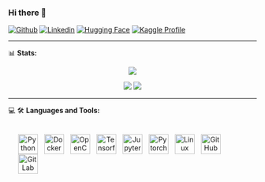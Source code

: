 ### Hi there 👋

<!--
**novicecivon/novicecivon** is a ✨ _special_ ✨ repository because its `README.md` (this file) appears on your GitHub profile.

Here are some ideas to get you started:

- 🔭 I’m currently working on ...
- 🌱 I’m currently learning ...
- 👯 I’m looking to collaborate on ...
- 🤔 I’m looking for help with ...
- 💬 Ask me about ...
- 📫 How to reach me: ...
- 😄 Pronouns: ...
- ⚡ Fun fact: ...

# trophies:
<a href="https://github.com/ryo-ma/github-profile-trophy">
    <img src="https://github-profile-trophy.vercel.app/?username=novicecivon&column=-1" alt="novicecivon" />
</a>

# Linkedin:
<a href="https://www.linkedin.com/in/novicecivon/"> 
    <img alt="LinkedIn" src="https://icongr.am/devicon/linkedin-original.svg?size=148&color=currentColor" />
</a>
-->

[![Github](https://img.shields.io/github/followers/novicecivon?label=Follow%20Me&style=social)](https://github.com/novicecivon)
[![Linkedin](https://img.shields.io/badge/LinkedIn-novicecivon-blue?logo=Linkedin&logoColor=blue&labelColor=black)](https://www.linkedin.com/in/novicecivon/)
[![Hugging Face](https://img.shields.io/badge/Hugging%20Face-novicecivon-green?logo=huggingface)](https://huggingface.co/novicecivon)
[![Kaggle Profile](https://img.shields.io/badge/Kaggle-novicecivon-blue?logo=kaggle)](https://www.kaggle.com/novicecivon)

---
📊 **Stats:** <br>

<p align="center"">
    <img src="https://komarev.com/ghpvc/?username=novicecivon&label=Profile%20views&color=0e75b6&style=flat">
</p>

<p align="center"">
    <img src="https://github-readme-stats.vercel.app/api?username=novicecivon&show_icons=true&theme=gotham&hide_border=true">
    <img src="https://github-readme-streak-stats.herokuapp.com?user=novicecivon&theme=gotham&hide_border=true">
</p>
          
---

💻 🛠️ **Languages and Tools:** <br>    

<p align="center" style="padding: 20px;">
    <a href="https://www.python.org/" target="_blank"><img align="left" alt="Python" width="40px" style="padding-right:10px;" src="https://cdn.jsdelivr.net/gh/devicons/devicon/icons/python/python-original.svg" /></a>
    <a href="https://www.docker.com/" target="_blank"><img align="left" alt="Docker" width="40px" style="padding-right:10px;" src="https://cdn.jsdelivr.net/gh/devicons/devicon/icons/docker/docker-original.svg" /></a>
    <a href="https://opencv.org/" target="_blank"><img align="left" alt="OpenCV" width="40px" style="padding-right:10px;" src="https://cdn.jsdelivr.net/gh/devicons/devicon/icons/opencv/opencv-original.svg" /></a>
    <a href="https://www.tensorflow.org/" target="_blank"><img align="left" alt="Tensorflow" width="40px" style="padding-right:10px;" src="https://cdn.jsdelivr.net/gh/devicons/devicon/icons/tensorflow/tensorflow-original.svg" /></a>
    <a href="https://jupyter.org/" target="_blank"><img align="left" alt="Jupyter" width="40px" style="padding-right:10px;" src="https://cdn.jsdelivr.net/gh/devicons/devicon/icons/jupyter/jupyter-original-wordmark.svg" /></a>
    <a href="https://pytorch.org/" target="_blank"><img align="left" alt="Pytorch" width="40px" style="padding-right:10px;" src="https://cdn.jsdelivr.net/gh/devicons/devicon/icons/pytorch/pytorch-original.svg" /></a>
    <a href="https://www.linux.org/" target="_blank"><img align="left" alt="Linux" width="40px" style="padding-right:10px;" src="https://cdn.jsdelivr.net/gh/devicons/devicon/icons/linux/linux-original.svg" /></a>
    <a href="https://github.com/" target="_blank"><img align="left" alt="GitHub" width="40px" style="padding-right:10px;" src="https://cdn.jsdelivr.net/gh/devicons/devicon/icons/github/github-original.svg" /></a>
    <a href="https://about.gitlab.com/" target="_blank"><img align="left" alt="GitLab" width="40px" style="padding-right:10px;" src="https://cdn.jsdelivr.net/gh/devicons/devicon/icons/gitlab/gitlab-original.svg" /></a>
</p>
</br>
